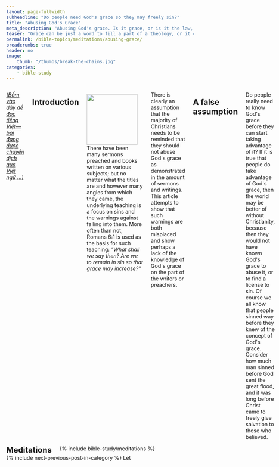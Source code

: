 ```yaml
---
layout: page-fullwidth
subheadline: "Do people need God's grace so they may freely sin?"
title: "Abusing God's Grace"
meta_description: "Abusing God's grace. Is it grace, or is it the law, that arouses sin (Romans 7:5)? Lạm dụng ân điển. Tội lỗi bị kích thích bởi ân điển, hay bởi luật pháp?"
teaser: "Grace can be just a word to fill a part of a theology, or it can be something so precious that most are blind to it until when the eyes are opened to its wondrous life transforming power. A Christian whose root grows deep in the grace and knowledge of Christ (2 Peter 3:18) is still, and always has been, a rare breed, and yet here we're talking about \"not abusing God's grace.\""
permalink: /bible-topics/meditations/abusing-grace/
breadcrumbs: true
header: no
image:
    thumb: "/thumbs/break-the-chains.jpg"
categories:
    - bible-study
---
```

<!--more-->

<div class="row">
<div class="medium-8 columns" markdown="1">

<em><a href="{{ site.baseurl }}/hoc-kinh-thanh/suy-gam/lam-dung-an-dien/">(Bấm vào đây để đọc tiếng Việt&mdash;bài đang được chuyển dịch qua Việt ngữ ...)</a></em>

## Introduction

<div>
<p>
<img alt src="{{ site.baseurl }}/images/break-the-chains.jpg" style="border: 0px none; margin: 7px 15px 0px 0px; max-width: 100%; height: 136px; padding: 0px; float: left;">
There have been many sermons preached and books written on various subjects; but no matter what the titles are and however many angles from which they came, the underlying teaching is a focus on sins and the warnings against falling into them. More often than not, Romans 6:1 is used as the basis for such teaching: <em>"What shall we say then? Are we to remain in sin so that grace may increase?"</em>
</p>
</div>

There is clearly an assumption that the majority of Christians needs to be reminded that they should not abuse God's grace as demonstrated in the amount of sermons and writings. This article attempts to show that such warnings are both misplaced and show perhaps a lack of the knowledge of God's grace on the part of the writers or preachers.

## A false assumption

Do people really need to know God's grace before they can start taking advantage of it? If it is true that people do take advantage of God's grace, then the world may be better of without Christianity, because then they would not have known God's grace to abuse it, or to find a license to sin. Of course we all know that people sinned way before they knew of the concept of God's grace. Consider how much man sinned before God sent the great flood, and it was long before Christ came to freely give salvation to those who believed.

We've heard many testimonies and stories of changed lives, of those who led such lives controlled by sins and then changed for the better. If these testimonies are true, and if these positive stories of changed lives are reliable, then what is the rationale for such teaching? What necessitates the constant preaching against the abusing of God's grace which defies the very guarantee of God that <em>"He who began a good work in you will carry it on to completion until the day of Christ Jesus" (Philippians 1:6)</em>?

## The contradictions

Before the message of "Do not abuse God's grace" should be widely preached, if it should ever be preached, the seed of faith must have been firmly planted in the hearts of listeners so that they became fully convicted that God's forgiveness through the cross can cover their multitude of sins.

Before such state of faith can be established, there's no point worrying about the abusing of God's grace, because how can someone who does not have the assurance of salvation, the salvation that is by grace through faith, do the very thing they're being accused of?

In the book "The Grace Awakening," Charles Swindoll asserted if you don't preach grace until you're accused of giving people a license to sin, you haven't preached anything of great value at all. The great preacher Martyn L. Jones also expressed virtually the same idea years before C. Swindoll. But both these men simply recapitulated what the apostle Paul wrote in Romans of accusation against his preaching too much of God's grace: <em>"What shall we say then? Are we to remain in sin so that grace may increase?"</em>, to which he responded <em>"Absolutely not."</em>

In reality, a survey of all material ever written through the ages shows a disproportionate focus on sins, not grace. Therefore we can safely assert that the "do not abuse God's grace" type of preaching is not based on the true assessment of the believers' faith at all.

In short, the glaring contradiction lies in the fact that little time is spent on preaching God's grace, and yet much time is spent in warning against abusing it.

## God's grace promotes sin?

The preaching of "do not abuse God's grace" is only valid if God's grace does in fact cause an increase in sins. But this is not what the Bible said. It said that the sinful passions were aroused by the law (Romans 7:5), not by God's grace. It is the misdirected focus on sin that puts people in a downward spiral. The more they try to avoid sin, the more they're drawn to it like a dog returning to its vomit (Proverbs 26:11).

In 1 Corinthians 15:56 Paul states in no uncertain term that the power of sin is the law. This is quite an unexpected thing to most students of the Bible; because they will almost always resort to using the law to restraint the flesh, but in reality it produces the opposite effect, it arouses the sinful passion of the flesh.

Let us revisit Romans 7:5 in a slightly larger context.

<p class="blockquote"><sup>5</sup>For when we were in the flesh, <u>the sinful desires, aroused by the law</u>, were active in the members of our body to <u>bear fruit for death</u>.  <sup>6</sup>But now we have been <u>released from the law</u>, because we have died to what controlled us, so that we may <u>serve in the new life of the Spirit</u> and <u>not under the old written code</u>.
</p>

We read from these verses a study in contrast, on one side we have the law and its deadly fruit, on the other we have its opposite, grace, and though its fruit is not mentioned, we know it must produce fruit for life. We used to be under the control of the law, now we are released from the law. We have died to what controlled us&mdash;namely the law, the old written code&mdash;, now we live in the new life of the Spirit. And finally, in order to serve in the new life of the Spirit, we must have died to the law.

Therefore if our goal is to overcome the lust of the flesh, we actually needs God's grace instead of warning againts it. It is the law that gives sin its power. It is the law that arouses the sinful passions in us. Not grace. Far be it from us to be leary of what is as beautiful as the grace of God.

## Do our church's people really know God's grace?

As stated earlier in this writing, it doesn't make sense to warn people of the danger of the abusing of God's grace if they don't know have a full grasp of what it means. One practical question we must ask ourselves is: Do our church's people really know God's grace? How can we tell?

We don't have to look further than the context of our own body of Christ. Very few churchgoers, even those who regularly attend Sunday Schools, are sure of their salvation. When asked whether they know where they'd be once this life is over, or when the Lord returns at the sound of the trumpet (I Corinthians 15:52), the answer is usually: "We can only try our best," or something else of equal or even less certainty.

If they had had a full knowledge of God's grace they would have had no such doubt of their salvation. Their answers to the important question of their eternal place in the heavenly realm would have been more certain if not absolute, because this salvation is based not on human ability but on the promise of God. Therefore it makes no sense to warn them of the negative side of the dangerous "grace" if they had not possessed it in the first place.

## In conclusion

The preaching of "do not abuse God's grace" is like a fly in the ointment. Jesus died on the cross to showcase God's matchless grace to mankind, but it is man that attempts to put a lid on this bright light that gives hope to wretched sinners.Their message amounts to: God's grace is amazing, but it has a dark side.

Preachers of "Do not abuse God's grace" should begin to trust in God, in the indwelling Holy Spirit who will take care of his own, who will continue His work of preparing them for the kingdom of God. They should instead make up their mind to only lead people to Christ and leave the work of transformation in the hands of the One who made living being out of inanimate clay.

They should trust that if God had not put a leash on His grace, neither should they. But to be fair, God does put a leash, a different kind of leash, on His children: the Holy Spirit. He will shed His love&mdash;grace&mdash;abroad in their hearts, and this love will constrain us as it did the apostle Paul (2 Corinthians 5:14).

There is no "thou shalt not abuse God's grace" teaching in the Bible.

{% include bible-study/bible-study-footer %}
</div><!-- /.medium-8.columns -->
<div class="bible-index medium-4 columns">

<h2 style="margin: 0px">Meditations</h2>
        {% include bible-study/meditations %}
</div><!-- /.medium-4.columns -->
</div><!-- /.row -->

<div class="small-12" style="padding: 0px; border-bottom: none;">
    {% include next-previous-post-in-category %}
Let</div>
